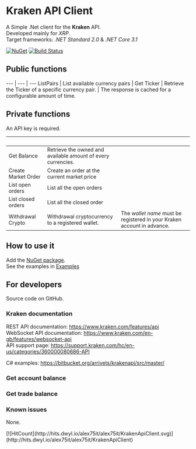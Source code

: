 # Kraken API Client

A Simple .Net client for the **Kraken** API.  
Developed mainly for _XRP_.  
Target frameworks: _.NET Standard 2.0_ & _.NET Core 3.1_

[![NuGet](https://img.shields.io/nuget/v/Alex75.KrakenApiClient.svg)](https://www.nuget.org/packages/Alex75.KrakenApiClient) 
[![Build Status](https://alex75.visualstudio.com/Kraken%20API%20Client/_apis/build/status/Build%20and%20publish%20Package%20v0.1?branchName=master)](https://alex75.visualstudio.com/Kraken%20API%20Client/_build/latest?definitionId=18&branchName=master)


## Public functions

---                 | ---                                              | ---
ListPairs           | List available currency pairs                    | 
Get Ticker          | Retrieve the Ticker of a specific currency pair. | The response is cached for a configurable amount of time.



## Private functions 
An API key is required.  

&nbsp; | &nbsp; | &nbsp;
---                 | ---                                               | ---
Get Balance         | Retrieve the owned and available amount of every currencies. | 
Create Market Order | Create an order at the current market price       | 
List open orders    | List all the open orders                          | 
List closed orders  | List all the closed order                         |
Withdrawal Crypto   | Withdrawal cryptocurrency to a registered wallet. | The _wallet name_ must be registered in your Kraken account in advance.


<dl style="display:none">
  <dt>ListPairs</dt>
    <dd>List available currency pairs</dd>
  <dt>Get Ticker</dt>
    <dd>Retrieve the Ticker of a specific currency pair.
    <br>The response is cached for a configurable amount of time.</dd>
  <dt>Get Balance <img src="./api key lock.svg" height=12 title="API key required"></dt>
    <dd>Retrieve the owned and available amount for the specified currencies.
    <br>The response is cached for a configurable amount of time.</dd>
  <dt>Create Market Order <img src="./api key lock.svg" height=12 title="API key required"></dt>
    <dd>Create an order at the current market price</dd>
  <dt>List open orders <img src="./api key lock.svg" height=12 title="API key required"></dt>
    <dd>List all the open orders</dd>
  <dt>List closed orders <img src="./api key lock.svg" height=12 title="API key required"></dt>
    <dd>List all the closed orders</dd>
  <dt>Withdrawal Crypto <img src="./api key lock.svg" height=12 title="API key required"></dt>
    <dd>Withdrawal cryptocurrency to a registered wallet. The wallet name must be registered in your Kraken account</dd>
</dl>


## How to use it

Add the <a href="https://www.nuget.org/packages/Alex75.KrakenApiClient" target="_blank">NuGet package</a>.  
See the examples in <a href="Example/Program.cs">Examples</a>


## For developers

Source code on GitHub.

### Kraken documentation

REST API documentation: https://www.kraken.com/features/api  
WebSocket API documentation: https://www.kraken.com/en-gb/features/websocket-api  
API support page: https://support.kraken.com/hc/en-us/categories/360000080686-API  

C# examples: https://bitbucket.org/arrivets/krakenapi/src/master/

### Get account balance

### Get trade balance

### Known issues 

None.


<span style="float:right">
[![HitCount](http://hits.dwyl.io/alex75it/alex75it/KrakenApiClient.svg)](http://hits.dwyl.io/alex75it/alex75it/KrakenApiClient)
</span>
